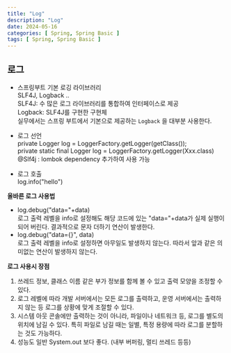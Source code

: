 ```yaml
---
title: "Log"
description: "Log"
date: 2024-05-16
categories: [ Spring, Spring Basic ]
tags: [ Spring, Spring Basic ]
---
```


## 로그

- 스프링부트 기본 로깅 라이브러리  
  SLF4J, Logback ..  
  SLF4J: 수 많은 로그 라이브러리를 통합하여 인터페이스로 제공  
  Logback: SLF4J를 구현한 구현체  
  실무에서는 스프링 부트에서 기본으로 제공하는 ```Logback``` 을 대부분 사용한다.  
  
- 로그 선언  
  private Logger log = LoggerFactory.getLogger(getClass());  
  private static final Logger log = LoggerFactory.getLogger(Xxx.class)  
  @Slf4j : lombok dependency 추가하여 사용 가능  
  
- 로그 호출  
  log.info("hello")  
  
**올바른 로그 사용법**  
- log.debug("data="+data)  
  로그 출력 레벨을 info로 설정해도 해당 코드에 있는 "data="+data가 실제 실행이 되어 버린다. 결과적으로 문자 더하기 연산이 발생한다.  
- log.debug("data={}", data)  
  로그 출력 레벨을 info로 설정하면 아무일도 발생하지 않는다. 따라서 앞과 같은 의미없는 연산이 발생하지 않는다.  
  
**로그 사용시 장점**
1. 쓰레드 정보, 클래스 이름 같은 부가 정보를 함께 볼 수 있고 출력 모양을 조정할 수 있다. 
2. 로그 레벨에 따라 개발 서버에서는 모든 로그를 출력하고, 운영 서버에서는 출력하지 않는 등 로그를 상황에 맞게 조절할 수 있다. 
3. 시스템 아웃 콘솔에만 출력하는 것이 아니라, 파일이나 네트워크 등, 로그를 별도의 위치에 남길 수 있다. 특히 파일로 남길 때는 일별, 특정 용량에 따라 로그를 분할하는 것도 가능하다. 
4. 성능도 일반 System.out 보다 좋다. (내부 버퍼링, 멀티 쓰레드 등등)  
  
